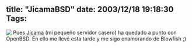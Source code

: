 title: "JicamaBSD"
date: 2003/12/18 19:18:30
Tags: 
---
<img align="left" src="http://web.archive.org/web/20031226230140/http://www.damog.net/files/jicama.png"/>Pues <a href="http://web.archive.org/web/20031226230140/http://200.78.37.203/">Jícama</a> (mi pequeño servidor casero) ha quedado a punto con OpenBSD. En ello me llevé esta tarde y me sigo enamorando de Blowfish ;)
